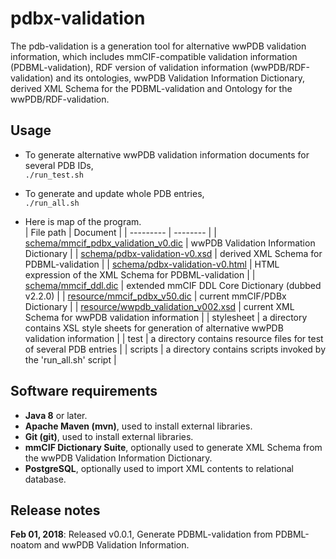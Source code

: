 # pdbx-validation

The pdb-validation is a generation tool for alternative wwPDB validation information, which includes mmCIF-compatible validation information (PDBML-validation), RDF version of validation information (wwPDB/RDF-validation) and its ontologies, wwPDB Validation Information Dictionary, derived XML Schema for the PDBML-validation and Ontology for the wwPDB/RDF-validation.

## Usage

- To generate alternative wwPDB validation information documents for several PDB IDs,<br />
 `./run_test.sh`

- To generate and update whole PDB entries,<br />
 `./run_all.sh`

- Here is map of the program.<br />
| File path | Document |
| --------- | -------- |
| [schema/mmcif_pdbx_validation_v0.dic](https://github.com/yokochi47/pdbx-validation/blob/master/schema/mmcif_pdbx_validation_v0.dic) | wwPDB Validation Information Dictionary |
| [schema/pdbx-validation-v0.xsd](https://github.com/yokochi47/pdbx-validation/blob/master/schema/pdbx-validation-v0.xsd) | derived XML Schema for PDBML-validation |
| [schema/pdbx-validation-v0.html](https://github.com/yokochi47/pdbx-validation/blob/master/schema/pdbx-validation-v0.html) | HTML expression of the XML Schema for PDBML-validation |
| [schema/mmcif_ddl.dic](https://github.com/yokochi47/pdbx-validation/blob/master/schema/mmcif_ddl.dic) | extended mmCIF DDL Core Dictionary (dubbed v2.2.0) |
| [resource/mmcif_pdbx_v50.dic](http://mmcif.wwpdb.org/dictionaries/ascii/mmcif_pdbx_v50.dic) | current mmCIF/PDBx Dictionary |
| [resource/wwpdb_validation_v002.xsd](http://wwpdb.org/validation/schema/wwpdb_validation_v002.xsd) | current XML Schema for wwPDB validation information |
| stylesheet | a directory contains XSL style sheets for generation of alternative wwPDB validation information |
| test | a directory contains resource files for test of several PDB entries |
| scripts | a directory contains scripts invoked by the 'run_all.sh' script |

## Software requirements

- **Java 8** or later.
- **Apache Maven (mvn)**, used to install external libraries.
- **Git (git)**, used to install external libraries.
- **mmCIF Dictionary Suite**, optionally used to generate XML Schema from the wwPDB Validation Information Dictionary.
- **PostgreSQL**, optionally used to import XML contents to relational database.

## Release notes

**Feb 01, 2018**: Released v0.0.1, Generate PDBML-validation from PDBML-noatom and wwPDB Validation Information.

